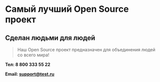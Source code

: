 # Самый лучший Open Source проект

## Сделан людьми для людей

> Наш Open Source проект предназначен для объединения людей со всего мира!

**Тел: 8 800 333 55 22**

**Email: support@test.ru**
